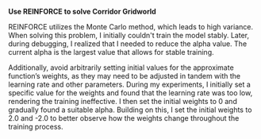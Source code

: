 **Use REINFORCE to solve Corridor Gridworld**

REINFORCE utilizes the Monte Carlo method, which leads to high variance. When solving this problem, I initially couldn't train the model stably. Later, during debugging, I realized that I needed to reduce the alpha value. The current alpha is the largest value that allows for stable training.

Additionally, avoid arbitrarily setting initial values for the approximate function’s weights, as they may need to be adjusted in tandem with the learning rate and other parameters. During my experiments, I initially set a specific value for the weights and found that the learning rate was too low, rendering the training ineffective. I then set the initial weights to 0 and gradually found a suitable alpha. Building on this, I set the initial weights to 2.0 and -2.0 to better observe how the weights change throughout the training process.